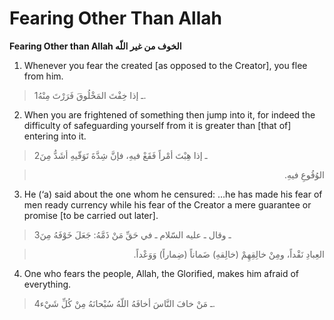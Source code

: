Fearing Other Than Allah
========================

**Fearing Other than Allah الخوف من غير اللّه**

1. Whenever you fear the created [as opposed to the Creator], you flee
from him.

> 1ـ إذا خِفْتَ المَخْلُوقَ فَرَرْتَ مِنْهُ.

2. When you are frightened of something then jump into it, for indeed
the difficulty of safeguarding yourself from it is greater than [that
of] entering into it.

> 2ـ إذا هِبْتَ أمْراً فَقَعْ فيهِ، فإنَّ شِدَّةَ تَوَقّيهِ أشَدُّ مِنَ
<blockquote dir="rtl">
  <p>
الوُقُوعِ فيهِ.
  </p>
</blockquote>

3. He (‘a) said about the one whom he censured: …he has made his fear of
men ready currency while his fear of the Creator a mere guarantee or
promise [to be carried out later].

> 3ـ وقال ـ عليه السّلام ـ في حَقِّ مَنْ ذَمَّهُ: جَعَلَ خَوْفَهُ مِنَ
<blockquote dir="rtl">
  <p>
العِبادِ نَقْداً، ومِنْ خالِقِهِمْ (خالِقهِ) ضَماناً (ضِماراً)
وَوَعْداً.
  </p>
</blockquote>

4. One who fears the people, Allah, the Glorified, makes him afraid of
everything.

> 4ـ مَنْ خافَ النَّاسَ أخافَهُ اللّهُ سُبْحانَهُ مِنْ كُلِّ شَيْء.


